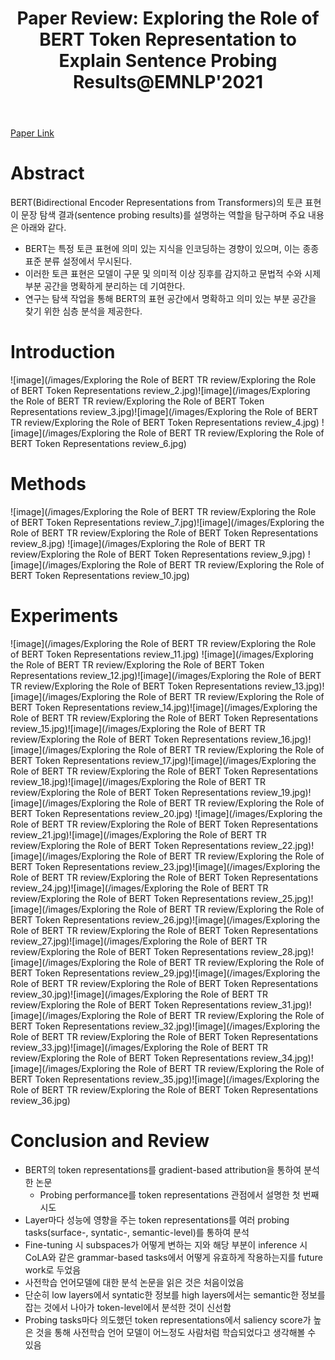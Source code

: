 ﻿---
layout: post
title: "10. Paper Review: Exploring the Role of BERT Token Representation to Explain Sentence Probing Results@EMNLP'2021"
# date: 2016-06-19 10:00:00 +0900
categories: review
# tags: [LSTM, Anomaly Detection, ICML, Deep Learning]
---
[Paper Link](https://aclanthology.org/2021.emnlp-main.61.pdf)

# Abstract
BERT(Bidirectional Encoder Representations from Transformers)의 토큰 표현이 문장 탐색 결과(sentence probing results)를 설명하는 역할을 탐구하며 주요 내용은 아래와 같다.

* BERT는 특정 토큰 표현에 의미 있는 지식을 인코딩하는 경향이 있으며, 이는 종종 표준 분류 설정에서 무시된다.
* 이러한 토큰 표현은 모델이 구문 및 의미적 이상 징후를 감지하고 문법적 수와 시제 부분 공간을 명확하게 분리하는 데 기여한다.
* 연구는 탐색 작업을 통해 BERT의 표현 공간에서 명확하고 의미 있는 부분 공간을 찾기 위한 심층 분석을 제공한다.

# Introduction
![image](/images/Exploring the Role of BERT TR review/Exploring the Role of BERT Token Representations review_2.jpg)![image](/images/Exploring the Role of BERT TR review/Exploring the Role of BERT Token Representations review_3.jpg)![image](/images/Exploring the Role of BERT TR review/Exploring the Role of BERT Token Representations review_4.jpg)
![image](/images/Exploring the Role of BERT TR review/Exploring the Role of BERT Token Representations review_6.jpg)
# Methods
![image](/images/Exploring the Role of BERT TR review/Exploring the Role of BERT Token Representations review_7.jpg)![image](/images/Exploring the Role of BERT TR review/Exploring the Role of BERT Token Representations review_8.jpg)
![image](/images/Exploring the Role of BERT TR review/Exploring the Role of BERT Token Representations review_9.jpg)
![image](/images/Exploring the Role of BERT TR review/Exploring the Role of BERT Token Representations review_10.jpg)
# Experiments
![image](/images/Exploring the Role of BERT TR review/Exploring the Role of BERT Token Representations review_11.jpg)
![image](/images/Exploring the Role of BERT TR review/Exploring the Role of BERT Token Representations review_12.jpg)![image](/images/Exploring the Role of BERT TR review/Exploring the Role of BERT Token Representations review_13.jpg)![image](/images/Exploring the Role of BERT TR review/Exploring the Role of BERT Token Representations review_14.jpg)![image](/images/Exploring the Role of BERT TR review/Exploring the Role of BERT Token Representations review_15.jpg)![image](/images/Exploring the Role of BERT TR review/Exploring the Role of BERT Token Representations review_16.jpg)![image](/images/Exploring the Role of BERT TR review/Exploring the Role of BERT Token Representations review_17.jpg)![image](/images/Exploring the Role of BERT TR review/Exploring the Role of BERT Token Representations review_18.jpg)![image](/images/Exploring the Role of BERT TR review/Exploring the Role of BERT Token Representations review_19.jpg)![image](/images/Exploring the Role of BERT TR review/Exploring the Role of BERT Token Representations review_20.jpg)
![image](/images/Exploring the Role of BERT TR review/Exploring the Role of BERT Token Representations review_21.jpg)![image](/images/Exploring the Role of BERT TR review/Exploring the Role of BERT Token Representations review_22.jpg)![image](/images/Exploring the Role of BERT TR review/Exploring the Role of BERT Token Representations review_23.jpg)![image](/images/Exploring the Role of BERT TR review/Exploring the Role of BERT Token Representations review_24.jpg)![image](/images/Exploring the Role of BERT TR review/Exploring the Role of BERT Token Representations review_25.jpg)![image](/images/Exploring the Role of BERT TR review/Exploring the Role of BERT Token Representations review_26.jpg)![image](/images/Exploring the Role of BERT TR review/Exploring the Role of BERT Token Representations review_27.jpg)![image](/images/Exploring the Role of BERT TR review/Exploring the Role of BERT Token Representations review_28.jpg)![image](/images/Exploring the Role of BERT TR review/Exploring the Role of BERT Token Representations review_29.jpg)![image](/images/Exploring the Role of BERT TR review/Exploring the Role of BERT Token Representations review_30.jpg)![image](/images/Exploring the Role of BERT TR review/Exploring the Role of BERT Token Representations review_31.jpg)![image](/images/Exploring the Role of BERT TR review/Exploring the Role of BERT Token Representations review_32.jpg)![image](/images/Exploring the Role of BERT TR review/Exploring the Role of BERT Token Representations review_33.jpg)![image](/images/Exploring the Role of BERT TR review/Exploring the Role of BERT Token Representations review_34.jpg)![image](/images/Exploring the Role of BERT TR review/Exploring the Role of BERT Token Representations review_35.jpg)![image](/images/Exploring the Role of BERT TR review/Exploring the Role of BERT Token Representations review_36.jpg)

# Conclusion and Review
* BERT의 token representations를 gradient-based attribution을 통하여 분석한 논문
    * Probing performance를 token representations 관점에서 설명한 첫 번째 시도
* Layer마다 성능에 영향을 주는 token representations를 여러 probing tasks(surface-, syntatic-, semantic-level)를 통하여 분석
* Fine-tuning 시 subspaces가 어떻게 변하는 지와 해당 부분이 inference 시 CoLA와 같은 grammar-based tasks에서 어떻게 유효하게 작용하는지를 future work로 두었음
* 사전학습 언어모델에 대한 분석 논문을 읽은 것은 처음이었음
* 단순히 low layers에서 syntatic한 정보를 high layers에서는 semantic한 정보를 잡는 것에서 나아가 token-level에서 분석한 것이 신선함
* Probing tasks마다 의도했던 token representations에서 saliency score가 높은 것을 통해 사전학습 언어 모델이 어느정도 사람처럼 학습되었다고 생각해볼 수 있음